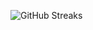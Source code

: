 ![GitHub Streaks](https://github-streaks-mqc9.onrender.com/streak/happilli/image?theme=midnight&cache_bust=1742988580)
